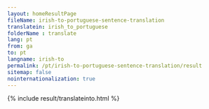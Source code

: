 ```yaml
---
layout: homeResultPage
fileName: irish-to-portuguese-sentence-translation
translatein: irish_to_portuguese
folderName : translate
lang: pt
from: ga
to: pt
langname: irish-to
permalink: /pt/irish-to-portuguese-sentence-translation/result
sitemap: false
nointernationalization: true
---
```

{% include result/translateinto.html %}

<script src="/js/result/translation.js" data-foldername="{{page.folderName}}" data-lang="{{page.lang}}"></script>
